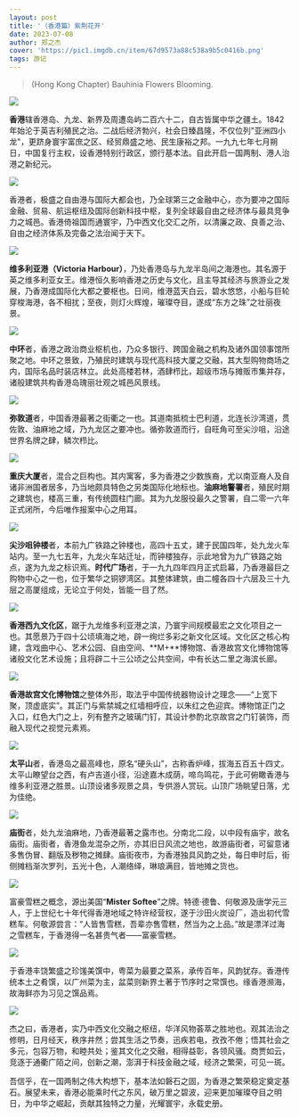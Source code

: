 ```yaml
---
layout: post
title: '（香港篇）紫荆花开'
date: 2023-07-08
author: 郑之杰
cover: 'https://pic1.imgdb.cn/item/67d9573a88c538a9b5c0416b.png'
tags: 游记
---
```


> (Hong Kong Chapter) Bauhinia Flowers Blooming.

![](https://pic1.imgdb.cn/item/67d9573a88c538a9b5c0416b.png)

**香港**辖香港岛、九龙、新界及周遭岛屿二百六十二，自古皆属中华之疆土。1842年始沦于英吉利殖民之治。二战后经济勃兴，社会日臻昌隆，不仅位列"亚洲四小龙"，更跻身寰宇富庶之区、经贸鼎盛之地、民生康裕之邦。一九九七年七月朔日，中国复行主权，设香港特别行政区，颁行基本法。自此开启一国两制、港人治港之新纪元。

![](https://pic1.imgdb.cn/item/67c84d76d0e0a243d40cdb32.png)

香港者，极盛之自由港与国际大都会也，乃全球第三之金融中心，亦为要冲之国际金融、贸易、航运枢纽及国际创新科技中枢，复列全球最自由之经济体与最具竞争力之城邑。香港倚祖国而通寰宇，乃中西文化交汇之所，以清廉之政、良善之治、自由之经济体系及完备之法治闻于天下。

![](https://pic1.imgdb.cn/item/67c85006d0e0a243d40cdd9f.png)

**维多利亚港（Victoria Harbour）**，乃处香港岛与九龙半岛间之海港也。其名源于英之维多利亚女王。维港恒久影响香港之历史与文化，且主导其经济与旅游业之发展，乃香港成国际化大都之要枢也。日间，维港蓝天白云，碧水悠悠，小船与巨轮穿梭海港，各不相扰；至夜，则灯火辉煌，璀璨夺目，遂成“东方之珠”之壮丽夜景。

![](https://pic1.imgdb.cn/item/67c8510ed0e0a243d40cde49.png)

**中环**者，香港之政治商业枢机也，乃众多银行、跨国金融之机构及诸外国领事馆所聚之地。中环之景致，乃殖民时建筑与现代高科技大厦之交融，其大型购物商场之内，国际名品时装店林立。此处高楼若林，酒肆栉比，超级市场与摊贩市集并存，诸般建筑共构香港岛瑰丽壮观之城邑风景线。

![](https://pic1.imgdb.cn/item/67c85363d0e0a243d40cdf1c.png)

**弥敦道**者，中国香港最著之街衢之一也。其道南抵梳士巴利道，北连长沙湾道，贯佐敦、油麻地之域，乃九龙区之要冲也。循弥敦道而行，自旺角可至尖沙咀，沿途世界名牌之肆，鳞次栉比。

![](https://pic1.imgdb.cn/item/67c99e5e066befcec6df42b3.png)

**重庆大厦**者，混合之巨构也。其内寓客，多为香港之少数族裔，尤以南亚裔人及自诸非洲国者居多，乃当地颇具特色之另类国际化地标也。**油麻地警署**者，殖民时期之建筑也，楼高三重，有传统圆柱门廊。其为九龙服役最久之警署，自二零一六年正式闭所，今后唯作报案中心之用耳。

![](https://pic1.imgdb.cn/item/67c8555bd0e0a243d40cdf97.png)

**尖沙咀钟楼**者，本前九广铁路之钟楼也，高四十五丈，建于民国四年，处九龙火车站内。至一九七五年，九龙火车站迁址，而钟楼独存，示此地曾为九广铁路之始点，遂为九龙之标识焉。**时代广场**者，于一九九四年四月正式启幕，乃香港最巨之购物中心之一也，位于繁华之铜锣湾区。其整体建筑，由二幢各四十六层及三十九层之高厦组成，无论立于何处，皆能一目了然。

![](https://pic1.imgdb.cn/item/67c8565bd0e0a243d40cdfc5.png)

**香港西九文化区**，踞于九龙维多利亚港之滨，乃寰宇间规模最宏之文化项目之一也。其愿景乃于四十公顷填海之地，辟一绚烂多彩之新文化区域。文化区之核心构建，含戏曲中心、艺术公园、自由空间、**M+**博物馆、香港故宫文化博物馆等诸般文化艺术设施；且将辟二十三公顷之公共空间，中有长达二里之海滨长廊。

![](https://pic1.imgdb.cn/item/67c85a96d0e0a243d40ce13e.png)

**香港故宫文化博物馆**之整体外形，取法乎中国传统器物设计之理念——“上宽下聚，顶虚底实”。其正门与紫禁城之红墙相呼应，以朱红之色迎宾。博物馆正门之入口，红色大门之上，列有整齐之玻璃门钉，其设计参酌北京故宫之门钉装饰，而融入现代之视觉元素焉。

![](https://pic1.imgdb.cn/item/67c8599ad0e0a243d40ce0a8.png)

**太平山**者，香港岛之最高峰也，原名“硬头山”，古称香炉峰，拔海五百五十四丈。太平山瞭望台之西，有卢吉道小径，沿途嘉木成荫，啼鸟鸣花，于此可俯瞰香港与维多利亚港之胜景。山顶设诸多观景之具，专供游人赏玩。山顶广场眺望日落，尤为佳绝。

![](https://pic1.imgdb.cn/item/67c9a08d066befcec6df4487.png)

**庙街**者，处九龙油麻地，乃香港最著之露市也。分南北二段，以中段有庙宇，故名庙街。庙街者，香港鱼龙混杂之所，亦其旧日风流之地也，故游庙街者，可留意诸多售伪冒、翻版及秽物之摊肆。庙街夜市，为香港独具风韵之处，每日申时后，街侧摊档渐次罗列，五光十色，人潮络绎，琳琅满目，皆地摊之货也。

![](https://pic1.imgdb.cn/item/67c9a1be066befcec6df4587.png)

富豪雪糕之概念，源出美国“**Mister Softee**”之牌。特德·德鲁、何敬源及唐学元三人，于上世纪七十年代得香港地域之特许经营权，遂于沙田火炭设厂，造出初代雪糕车。何敬源尝言：“人皆售雪糕，吾辈亦售雪糕，然当为之上品。”故是漂洋过海之雪糕车，于香港得一名甚贵气者——富豪雪糕。

![](https://pic1.imgdb.cn/item/67c8580bd0e0a243d40ce031.png)

于香港丰饶繁盛之珍馐美馔中，粤菜为最要之菜系，承传百年，风韵犹存。香港传统本土之肴馔，以广州菜为主，盆菜则新界土著于节序时之常馔也。缘香港濒海，故海鲜亦为习见之馔品焉。

![](https://pic1.imgdb.cn/item/67c9a33f066befcec6df4661.png)

杰之曰，香港者，实乃中西文化交融之枢纽，华洋风物荟萃之胜地也。观其法治之修明，日月经天，秩序井然；尝其生活之节奏，迅疾若电，孜孜不倦；悟其社会之多元，包容万物，和睦共处；鉴其文化之交融，相得益彰，各领风骚。商贾如云，竞逐于通衢广陌之间，创新之潮，澎湃于科技金融之域，经济之繁荣，可见一斑。

吾信乎，在一国两制之伟大构想下，基本法如磐石之固，为香港之繁荣稳定奠定基石。展望未来，香港必能乘时代之东风，破万里之碧波，迎来更加璀璨夺目之明日，为中华之崛起，贡献其独特之力量，光耀寰宇，永载史册。
